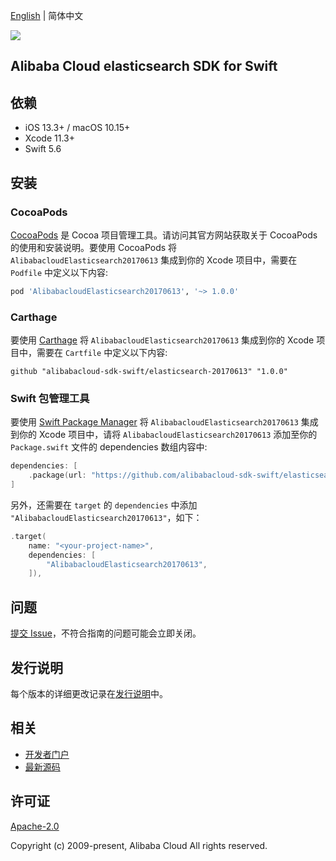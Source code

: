 [English](README.md) | 简体中文

![](https://aliyunsdk-pages.alicdn.com/icons/AlibabaCloud.svg)

## Alibaba Cloud elasticsearch SDK for Swift

## 依赖

- iOS 13.3+ / macOS 10.15+
- Xcode 11.3+
- Swift 5.6

## 安装

### CocoaPods

[CocoaPods](https://cocoapods.org) 是 Cocoa 项目管理工具。请访问其官方网站获取关于 CocoaPods 的使用和安装说明。要使用 CocoaPods 将 `AlibabacloudElasticsearch20170613` 集成到你的 Xcode 项目中，需要在 `Podfile` 中定义以下内容:

```ruby
pod 'AlibabacloudElasticsearch20170613', '~> 1.0.0'
```

### Carthage

要使用 [Carthage](https://github.com/Carthage/Carthage) 将 `AlibabacloudElasticsearch20170613` 集成到你的 Xcode 项目中，需要在 `Cartfile` 中定义以下内容:

```ogdl
github "alibabacloud-sdk-swift/elasticsearch-20170613" "1.0.0"
```

### Swift 包管理工具

要使用 [Swift Package Manager](https://swift.org/package-manager/) 将 `AlibabacloudElasticsearch20170613` 集成到你的 Xcode 项目中，请将 `AlibabacloudElasticsearch20170613` 添加至你的 `Package.swift` 文件的 dependencies 数组内容中:

```swift
dependencies: [
    .package(url: "https://github.com/alibabacloud-sdk-swift/elasticsearch-20170613.git", from: "1.0.0")
]
```

另外，还需要在 `target` 的 `dependencies` 中添加 `"AlibabacloudElasticsearch20170613"`，如下：

```swift
.target(
    name: "<your-project-name>",
    dependencies: [
        "AlibabacloudElasticsearch20170613",
    ]),
```

## 问题

[提交 Issue](https://github.com/alibabacloud-sdk-swift/elasticsearch-20170613/issues/new)，不符合指南的问题可能会立即关闭。

## 发行说明

每个版本的详细更改记录在[发行说明](./ChangeLog.txt)中。

## 相关

* [开发者门户](https://next.api.aliyun.com/home)
* [最新源码](https://github.com/alibabacloud-sdk-swift/elasticsearch-20170613)

## 许可证

[Apache-2.0](http://www.apache.org/licenses/LICENSE-2.0)

Copyright (c) 2009-present, Alibaba Cloud All rights reserved.
